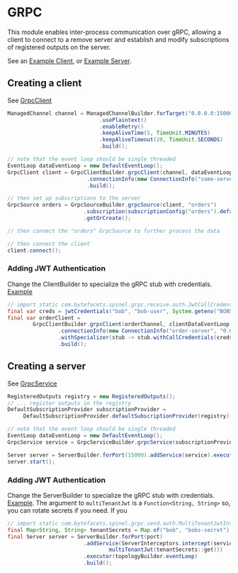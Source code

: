 # GRPC

This module enables inter-process communication over gRPC, allowing a client to connect
to a remove server and establish and modify subscriptions of registered outputs on the 
server.

See an [Example Client](../examples/src/main/java/com/bytefacets/spinel/examples/grpc/Client.java),
or [Example Server](../examples/src/main/java/com/bytefacets/diaspore/examples/grpc/MarketDataServer.java).

## Creating a client
See [GrpcClient](src/main/java/com/bytefacets/spinel/grpc/receive/GrpcClient.java)

```java
ManagedChannel channel = ManagedChannelBuilder.forTarget("0.0.0.0:15000")
                             .usePlaintext()
                             .enableRetry()
                             .keepAliveTime(5, TimeUnit.MINUTES)
                             .keepAliveTimeout(20, TimeUnit.SECONDS)
                             .build();

// note that the event loop should be single threaded
EventLoop dataEventLoop = new DefaultEventLoop();
GrpcClient client = GrpcClientBuilder.grpcClient(channel, dataEventLoop)
                         .connectionInfo(new ConnectionInfo("some-server", "0.0.0.0:15000"))
                         .build();

// then set up subscriptions to the server
GrpcSource orders = GrpcSourceBuilder.grpcSource(client, "orders")
                        .subscription(subscriptionConfig("orders").defaultAll().build())
                        .getOrCreate();

// then connect the "orders" GrpcSource to further process the data

// then connect the client
client.connect();
```

### Adding JWT Authentication
Change the ClientBuilder to specialize the gRPC stub with credentials. [Example](./src/main/java/com/bytefacets/spinel/grpc/Client.java)
```java
// import static com.bytefacets.spinel.grpc.receive.auth.JwtCallCredentials.jwtCredentials;
final var creds = jwtCredentials("bob", "bob-user", System.getenv("BOBS_SECRET"));
final var orderClient =
        GrpcClientBuilder.grpcClient(orderChannel, clientDataEventLoop)
                .connectionInfo(new ConnectionInfo("order-server", "0.0.0.0:" + orderPort))
                .withSpecializer(stub -> stub.withCallCredentials(creds))
                .build();
```

## Creating a server
See [GrpcService](src/main/java/com/bytefacets/spinel/grpc/send/GrpcService.java)

```java
RegisteredOutputs registry = new RegisteredOutputs();
// ... register outputs in the registry
DefaultSubscriptionProvider subscriptionProvider =
     DefaultSubscriptionProvider.defaultSubscriptionProvider(registry);

// note that the event loop should be single threaded
EventLoop dataEventLoop = new DefaultEventLoop();
GrpcService service = GrpcServiceBuilder.grpcService(subscriptionProvider, dataEventLoop).build();

Server server = ServerBuilder.forPort(15000).addService(service).executor(eventLoop).build();
server.start();
```
### Adding JWT Authentication
Change the ServerBuilder to specialize the gRPC stub with credentials. [Example](./src/main/java/com/bytefacets/spinel/grpc/OrderServer.java).
The argument to `multiTenantJwt` is a `Function<String, String>` so, you can rotate secrets if you 
need. If you 
```java
// import static com.bytefacets.spinel.grpc.send.auth.MultiTenantJwtInterceptor.multiTenantJwt;
final Map<String, String> tenantSecrets = Map.of("bob", "bobs-secret");
final Server server = ServerBuilder.forPort(port)
                        .addService(ServerInterceptors.intercept(service, 
                                multiTenantJwt(tenantSecrets::get)))
                        .executor(topologyBuilder.eventLoop)
                        .build();
```